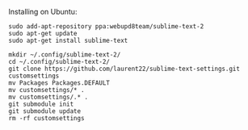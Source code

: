 Installing on Ubuntu:

	sudo add-apt-repository ppa:webupd8team/sublime-text-2
	sudo apt-get update
	sudo apt-get install sublime-text
	
	mkdir ~/.config/sublime-text-2/
	cd ~/.config/sublime-text-2/
	git clone https://github.com/laurent22/sublime-text-settings.git customsettings
	mv Packages Packages.DEFAULT
	mv customsettings/* .
	mv customsettings/.* .
	git submodule init
	git submodule update
	rm -rf customsettings
